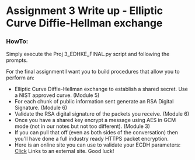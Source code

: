 # Assignment 3 Write up - Elliptic Curve Diffie-Hellman exchange

### HowTo:

Simply execute the Proj 3_EDHKE_FINAL.py script and following the prompts.

For the final assignment I want you to build procedures that allow you to perform an:
* Elliptic Curve Diffie-Hellman exchange to establish a shared secret.  Use a NIST approved curve. (Module 5)
* For each chunk of public information sent generate an RSA Digital Signature. (Module 6)
* Validate the RSA digital signature of the packets you receive. (Module 6)
* Once you have a shared key encrypt a message using AES in GCM mode (not in our notes but not too different). (Module 3)
* If you can pull that off (even as both sides of the conversation) then you'll have done a full industry ready HTTPS packet encryption.
* Here is an online site you can use to validate your ECDH parameters: [Click](http://www-cs-students.stanford.edu/~tjw/jsbn/ecdh.html) Links to an external site.
Good luck!
